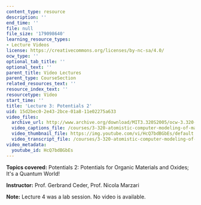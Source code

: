 ```yaml
---
content_type: resource
description: ''
end_time: ''
file: null
file_size: '179098640'
learning_resource_types:
- Lecture Videos
license: https://creativecommons.org/licenses/by-nc-sa/4.0/
ocw_type: ''
optional_tab_title: ''
optional_text: ''
parent_title: Video Lectures
parent_type: CourseSection
related_resources_text: ''
resource_index_text: ''
resourcetype: Video
start_time: ''
title: 'Lecture 3: Potentials 2'
uid: 15d2bec0-2e43-2bce-01a8-11e02275a633
video_files:
  archive_url: http://www.archive.org/download/MIT3.320S2005/ocw-3.320-lec-3-08feb05-220k.mp4
  video_captions_file: /courses/3-320-atomistic-computer-modeling-of-materials-sma-5107-spring-2005/471321d7206e56218bfa68f60b9a3083_HcQ7bdBGbEs.vtt
  video_thumbnail_file: https://img.youtube.com/vi/HcQ7bdBGbEs/default.jpg
  video_transcript_file: /courses/3-320-atomistic-computer-modeling-of-materials-sma-5107-spring-2005/ca66a9b8f28cf8f6efd926235aeb8ee7_HcQ7bdBGbEs.pdf
video_metadata:
  youtube_id: HcQ7bdBGbEs
---
```


**Topics covered:** Potentials 2: Potentials for Organic Materials and Oxides; It's a Quantum World!

**Instructor:** Prof. Gerbrand Ceder, Prof. Nicola Marzari

**Note:** Lecture 4 was a lab session. No video is available.

